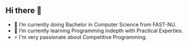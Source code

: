  ## Hi there 👋
- 🔭 I’m currently doing Bachelor in Computer Science from FAST-NU.
- 🌱 I’m currently learning Programming Indepth with Practical Experties.
- ⚡ I'm very passionate about Competitive Programming.
<!--
**ghulammurtaza-id/ghulammurtaza-id** is a ✨ _special_ ✨ repository because its `README.md` (this file) appears on your GitHub profile.

Here are some ideas to get you started:

- 🔭 I’m currently working on ...
- 🌱 I’m currently learning ...
- 👯 I’m looking to collaborate on ...
- 🤔 I’m looking for help with ...
- 💬 Ask me about ...
- 📫 How to reach me: ...
- 😄 Pronouns: ...
- ⚡ Fun fact: ...
-->
